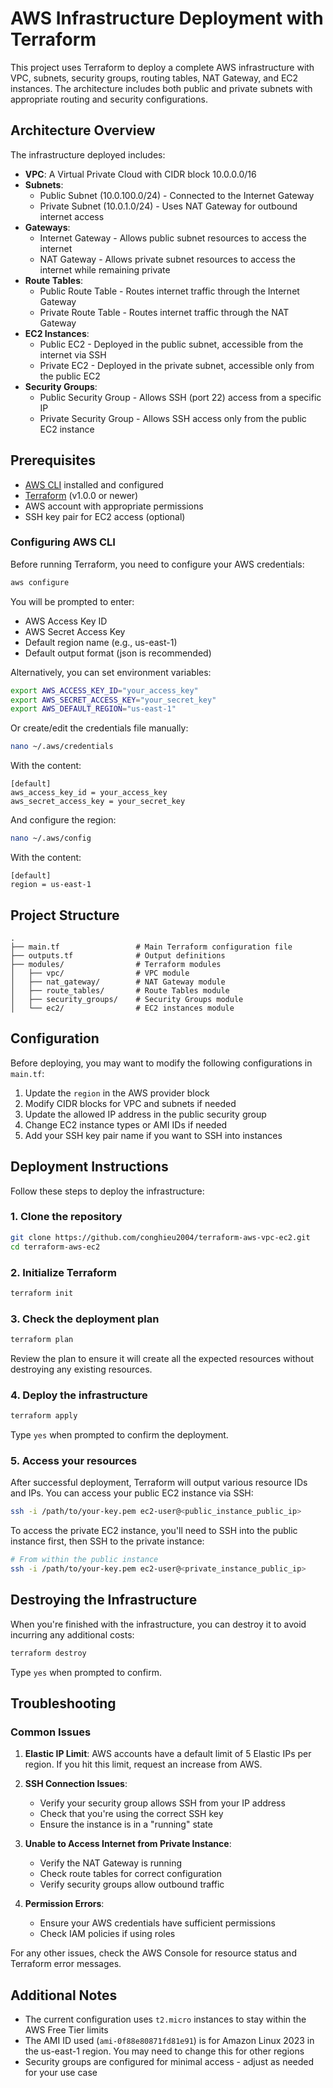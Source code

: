 # AWS Infrastructure Deployment with Terraform

This project uses Terraform to deploy a complete AWS infrastructure with VPC, subnets, security groups, routing tables, NAT Gateway, and EC2 instances. The architecture includes both public and private subnets with appropriate routing and security configurations.

## Architecture Overview

The infrastructure deployed includes:

- **VPC**: A Virtual Private Cloud with CIDR block 10.0.0.0/16
- **Subnets**:
  - Public Subnet (10.0.100.0/24) - Connected to the Internet Gateway
  - Private Subnet (10.0.1.0/24) - Uses NAT Gateway for outbound internet access
- **Gateways**:
  - Internet Gateway - Allows public subnet resources to access the internet
  - NAT Gateway - Allows private subnet resources to access the internet while remaining private
- **Route Tables**:
  - Public Route Table - Routes internet traffic through the Internet Gateway
  - Private Route Table - Routes internet traffic through the NAT Gateway
- **EC2 Instances**:
  - Public EC2 - Deployed in the public subnet, accessible from the internet via SSH
  - Private EC2 - Deployed in the private subnet, accessible only from the public EC2
- **Security Groups**:
  - Public Security Group - Allows SSH (port 22) access from a specific IP
  - Private Security Group - Allows SSH access only from the public EC2 instance

## Prerequisites

- [AWS CLI](https://aws.amazon.com/cli/) installed and configured
- [Terraform](https://www.terraform.io/downloads.html) (v1.0.0 or newer)
- AWS account with appropriate permissions
- SSH key pair for EC2 access (optional)

### Configuring AWS CLI

Before running Terraform, you need to configure your AWS credentials:

```bash
aws configure
```

You will be prompted to enter:
- AWS Access Key ID
- AWS Secret Access Key
- Default region name (e.g., us-east-1)
- Default output format (json is recommended)

Alternatively, you can set environment variables:

```bash
export AWS_ACCESS_KEY_ID="your_access_key"
export AWS_SECRET_ACCESS_KEY="your_secret_key"
export AWS_DEFAULT_REGION="us-east-1"
```

Or create/edit the credentials file manually:

```bash
nano ~/.aws/credentials
```

With the content:
```
[default]
aws_access_key_id = your_access_key
aws_secret_access_key = your_secret_key
```

And configure the region:
```bash
nano ~/.aws/config
```

With the content:
```
[default]
region = us-east-1
```

## Project Structure

```
.
├── main.tf                 # Main Terraform configuration file
├── outputs.tf              # Output definitions
├── modules/                # Terraform modules
│   ├── vpc/                # VPC module
│   ├── nat_gateway/        # NAT Gateway module
│   ├── route_tables/       # Route Tables module
│   ├── security_groups/    # Security Groups module
│   └── ec2/                # EC2 instances module
```

## Configuration

Before deploying, you may want to modify the following configurations in `main.tf`:

1. Update the `region` in the AWS provider block
2. Modify CIDR blocks for VPC and subnets if needed
3. Update the allowed IP address in the public security group
4. Change EC2 instance types or AMI IDs if needed
5. Add your SSH key pair name if you want to SSH into instances

## Deployment Instructions

Follow these steps to deploy the infrastructure:

### 1. Clone the repository

```bash
git clone https://github.com/conghieu2004/terraform-aws-vpc-ec2.git
cd terraform-aws-ec2
```

### 2. Initialize Terraform

```bash
terraform init
```

### 3. Check the deployment plan

```bash
terraform plan
```

Review the plan to ensure it will create all the expected resources without destroying any existing resources.

### 4. Deploy the infrastructure

```bash
terraform apply
```

Type `yes` when prompted to confirm the deployment.

### 5. Access your resources

After successful deployment, Terraform will output various resource IDs and IPs. You can access your public EC2 instance via SSH:

```bash
ssh -i /path/to/your-key.pem ec2-user@<public_instance_public_ip>
```

To access the private EC2 instance, you'll need to SSH into the public instance first, then SSH to the private instance:

```bash
# From within the public instance
ssh -i /path/to/your-key.pem ec2-user@<private_instance_public_ip>
```

## Destroying the Infrastructure

When you're finished with the infrastructure, you can destroy it to avoid incurring any additional costs:

```bash
terraform destroy
```

Type `yes` when prompted to confirm.

## Troubleshooting

### Common Issues

1. **Elastic IP Limit**: AWS accounts have a default limit of 5 Elastic IPs per region. If you hit this limit, request an increase from AWS.

2. **SSH Connection Issues**: 
   - Verify your security group allows SSH from your IP address
   - Check that you're using the correct SSH key
   - Ensure the instance is in a "running" state

3. **Unable to Access Internet from Private Instance**:
   - Verify the NAT Gateway is running
   - Check route tables for correct configuration
   - Verify security groups allow outbound traffic

4. **Permission Errors**:
   - Ensure your AWS credentials have sufficient permissions
   - Check IAM policies if using roles

For any other issues, check the AWS Console for resource status and Terraform error messages.

## Additional Notes

- The current configuration uses `t2.micro` instances to stay within the AWS Free Tier limits
- The AMI ID used (`ami-0f88e80871fd81e91`) is for Amazon Linux 2023 in the us-east-1 region. You may need to change this for other regions
- Security groups are configured for minimal access - adjust as needed for your use case

